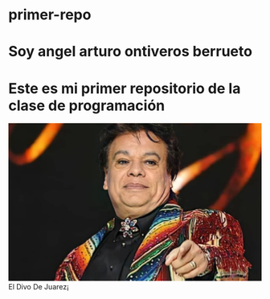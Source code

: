 # primer-repo
# Soy angel arturo ontiveros berrueto
# Este es mi primer repositorio de la clase de programación
![](https://raw.githubusercontent.com/a357218uach/primer-repo/refs/heads/main/contamos-historia-nombre-artistico-juan.jpg) El Divo De Juarez¡
